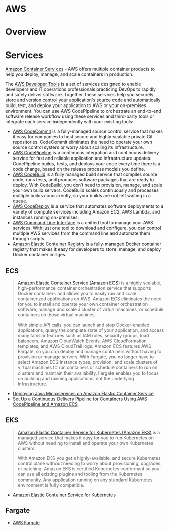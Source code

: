 AWS
===

# Overview

# Services

[Amazon Container Services](https://aws.amazon.com/containers/) - AWS offers multiple container products to help you deploy, manage, and scale containers in production.

The [AWS Developer Tools](https://aws.amazon.com/products/developer-tools/) is a set of services designed to enable developers and IT operations professionals practicing DevOps to rapidly and safely deliver software. Together, these services help you securely store and version control your application's source code and automatically build, test, and deploy your application to AWS or your on-premises environment. You can use AWS CodePipeline to orchestrate an end-to-end software release workflow using these services and third-party tools or integrate each service independently with your existing tools:
- [AWS CodeCommit](https://aws.amazon.com/codecommit/) is a fully-managed source control service that makes it easy for companies to host secure and highly scalable private Git repositories. CodeCommit eliminates the need to operate your own source control system or worry about scaling its infrastructure.
- [AWS CodePipeline](https://aws.amazon.com/codepipeline/) is a continuous integration and continuous delivery service for fast and reliable application and infrastructure updates. CodePipeline builds, tests, and deploys your code every time there is a code change, based on the release process models you define.
- [AWS CodeBuild](https://aws.amazon.com/codebuild/) is a fully managed build service that compiles source code, runs tests, and produces software packages that are ready to deploy. With CodeBuild, you don’t need to provision, manage, and scale your own build servers. CodeBuild scales continuously and processes multiple builds concurrently, so your builds are not left waiting in a queue.
- [AWS CodeDeploy](https://aws.amazon.com/codedeploy/) is a service that automates software deployments to a variety of compute services including Amazon EC2, AWS Lambda, and instances running on-premises.
- [AWS Command Line Interface](https://aws.amazon.com/cli/) is a unified tool to manage your AWS services. With just one tool to download and configure, you can control multiple AWS services from the command line and automate them through scripts.
- [Amazon Elastic Container Registry](https://aws.amazon.com/ecr/) is a fully-managed Docker container registry that makes it easy for developers to store, manage, and deploy Docker container images.

## ECS

> [Amazon Elastic Container Service (Amazon ECS)](https://aws.amazon.com/ecs/) is a highly scalable, high-performance container orchestration service that supports Docker containers and allows you to easily run and scale containerized applications on AWS. Amazon ECS eliminates the need for you to install and operate your own container orchestration software, manage and scale a cluster of virtual machines, or schedule containers on those virtual machines.
>
> With simple API calls, you can launch and stop Docker-enabled applications, query the complete state of your application, and access many familiar features such as IAM roles, security groups, load balancers, Amazon CloudWatch Events, AWS CloudFormation templates, and AWS CloudTrail logs.
> Amazon ECS features AWS Fargate, so you can deploy and manage containers without having to provision or manage servers. With Fargate, you no longer have to select Amazon EC2 instance types, provision, and scale clusters of virtual machines to run containers or schedule containers to run on clusters and maintain their availability. Fargate enables you to focus on building and running applications, not the underlying infrastructure.

- [Deploying Java Microservices on Amazon Elastic Container Service](https://aws.amazon.com/blogs/compute/deploying-java-microservices-on-amazon-ec2-container-service/)
- [Set Up a Continuous Delivery Pipeline for Containers Using AWS CodePipeline and Amazon ECS](https://aws.amazon.com/blogs/compute/set-up-a-continuous-delivery-pipeline-for-containers-using-aws-codepipeline-and-amazon-ecs/)

## EKS

> [Amazon Elastic Container Service for Kubernetes (Amazon EKS)](https://aws.amazon.com/eks/) is a managed service that makes it easy for you to run Kubernetes on AWS without needing to install and operate your own Kubernetes clusters.
>
> With Amazon EKS you get a highly-available, and secure Kubernetes control plane without needing to worry about provisioning, upgrades, or patching. Amazon EKS is certified Kubernetes conformant so you can use all existing plugins and tooling from the Kubernetes community. Any application running on any standard Kubernetes environment is fully compatible.

- [Amazon Elastic Container Service for Kubernetes](https://aws.amazon.com/blogs/aws/amazon-elastic-container-service-for-kubernetes/)

## Fargate

- [AWS Fargate](https://aws.amazon.com/fargate/)
